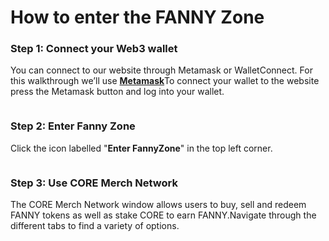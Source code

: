 # How to enter the FANNY Zone

### **Step 1:** Connect your Web3 wallet <a href="#step-1-connect-your-web3-wallet" id="step-1-connect-your-web3-wallet"></a>

You can connect to our website through Metamask or WalletConnect. For this walkthrough we’ll use [**Metamask**](https://metamask.io/)To connect your wallet to the website press the Metamask button and log into your wallet.

<figure><img src="https://1183527850-files.gitbook.io/~/files/v0/b/gitbook-legacy-files/o/assets%2F-MIUIwaij2Q2HRv8FOrB%2F-ML0EaB3DO3UZptfRnMO%2F-ML0F5ScZ8ApoKYQPEDN%2Fimage.png?alt=media&#x26;token=5e129fe4-1399-4b1b-a478-f15075be16d5" alt=""><figcaption></figcaption></figure>

### Step 2: Enter Fanny Zone <a href="#step-2-enter-fanny-zone" id="step-2-enter-fanny-zone"></a>

Click the icon labelled "**Enter FannyZone**" in the top left corner.

<figure><img src="https://1183527850-files.gitbook.io/~/files/v0/b/gitbook-legacy-files/o/assets%2F-MIUIwaij2Q2HRv8FOrB%2F-MNlDtQYLd61aUwAaMYn%2F-MNlEr2ptF0ijT7gwiuO%2Fimage.png?alt=media&#x26;token=b0085c28-2f63-466b-a371-e43a3be99ba1" alt=""><figcaption></figcaption></figure>

### Step 3: Use CORE Merch Network <a href="#step-3-use-core-merch-network" id="step-3-use-core-merch-network"></a>

The CORE Merch Network window allows users to buy, sell and redeem FANNY tokens as well as stake CORE to earn FANNY.Navigate through the different tabs to find a variety of options.

<figure><img src="https://1183527850-files.gitbook.io/~/files/v0/b/gitbook-legacy-files/o/assets%2F-MIUIwaij2Q2HRv8FOrB%2F-MNlDtQYLd61aUwAaMYn%2F-MNlFEM2mLHNLbRIMs_9%2Fimage.png?alt=media&#x26;token=ad6bdf9f-a048-4b91-8e93-6e989432f8fc" alt=""><figcaption></figcaption></figure>
